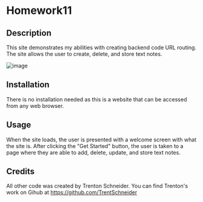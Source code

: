 # Homework11

## Description

This site demonstrates my abilities with creating backend code URL routing. The site allows the user to create, delete, and store text notes.

![image](https://user-images.githubusercontent.com/64096701/89700750-be0c6e80-d8fe-11ea-94bc-92048273f4d2.png)

## Installation

There is no installation needed as this is a website that can be accessed from any web browser.

## Usage

When the site loads, the user is presented with a welcome screen with what the site is. After clicking the "Get Started" button, the user is taken to a page where they are able to add, delete, update, and store text notes.

## Credits

All other code was created by Trenton Schneider. You can find Trenton's work on Gihub at https://github.com/TrentSchneider
